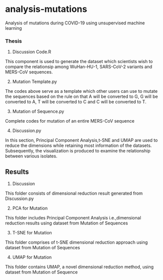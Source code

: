 # analysis-mutations
Analysis of mutations during COVID-19 using unsupervised machine learning 



### Thesis

1. Discussion Code.R

This component is used to generate the dataset which scientists wish to compare the relationsip among WuHan-HU-1, SARS-CoV-2 variants and          MERS-CoV sequences.

2. Mutation Template.py

The codes above serve as a template which other users can use to mutate the sequences based on the rule on that A will be converted to G, G will be converted to A, T will be converted to C and C will be converted to T.

3. Mutation of Sequence.py

Complete codes for mutation of an entire MERS-CoV sequence

4. Discussion.py

In this section, Principal Component Analysis,t-SNE and UMAP are used to reduce the dimensions while retaining most information of the datasets. Subsequently, the visualization is produced to examine the relationship between various isolates.

## Results

1. Discussion 

This folder consists of dimensional reduction result generated from Discussion.py

2. PCA for Mutation

This folder includes Principal Component Analysis i.e.,dimensional reduction results using dataset from Mutation of Sequences

3. T-SNE for Mutation

This folder comprises of t-SNE dimensional reduction approach using dataset from Mutation of Sequences

4. UMAP for Mutation

This folder contains UMAP, a novel dimensional reduction method, using dataset from Mutation of Sequence

